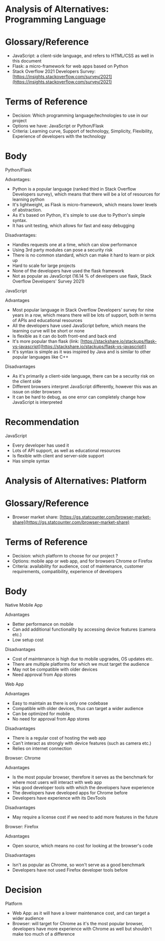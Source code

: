 # Analysis of Alternatives: Programming Language

# Glossary/Reference

- JavaScript: a client-side language, and refers to HTML/CSS as well in this document
- Flask: a micro-framework for web apps based on Python
- Stack Overflow 2021 Developers Survey: [https://insights.stackoverflow.com/survey/2021](https://insights.stackoverflow.com/survey/2021)

# Terms of Reference

- Decision: Which programming language/technologies to use in our project
- Options we have: JavaScript or Python/Flask
- Criteria: Learning curve, Support of technology, Simplicity, Flexibility, Experience of developers with the technology

# Body

Python/Flask

Advantages:

- Python is a popular language (ranked third in Stack Overflow Developers survey), which means that there will be a lot of resources for learning python
- It&#39;s lightweight, as Flask is micro-framework, which means lower levels of abstraction.
- As it&#39;s based on Python, it&#39;s simple to use due to Python&#39;s simple syntax.
- It has unit testing, which allows for fast and easy debugging

Disadvantages:

- Handles requests one at a time, which can slow performance
- Using 3rd party modules can pose a security risk
- There is no common standard, which can make it hard to learn or pick up
- Hard to scale for large projects
- None of the developers have used the flask framework
- Not as popular as JavaScript (16.14 % of developers use flask, Stack Overflow Developers&#39; Survey 2021)

JavaScript

Advantages

- Most popular language in Stack Overflow Developers&#39; survey for nine years in a row, which means there will be lots of support, both in terms of APIs and educational resources
- All the developers have used JavaScript before, which means the learning curve will be short or none
- Is flexible as it can do both front-end and back end
- It&#39;s more popular than flask (link: [https://stackshare.io/stackups/flask-vs-javascript](https://stackshare.io/stackups/flask-vs-javascript))
- It&#39;s syntax is simple as it was inspired by Java and is similar to other popular languages like C++

Disadvantages

- As it&#39;s primarily a client-side language, there can be a security risk on the client side
- Different browsers interpret JavaScript differently, however this was an issue on older browsers
- It can be hard to debug, as one error can completely change how JavaScript is interpreted

# Recommendation

JavaScript

- Every developer has used it
- Lots of API support, as well as educational resources
- Is flexible with client and server-side support
- Has simple syntax

# Analysis of Alternatives: Platform

# Glossary/Reference

- Browser market share: [https://gs.statcounter.com/browser-market-share](https://gs.statcounter.com/browser-market-share)

# Terms of Reference

- Decision: which platform to choose for our project ?
- Options: mobile app or web app, and for browsers Chrome or Firefox
- Criteria: availability for audience, cost of maintenance, customer requirements, compatibility, experience of developers

# Body

Native Mobile App

Advantages

- Better performance on mobile
- Can add additional functionality by accessing device features (camera etc.)
- Low setup cost

Disadvantages

- Cost of maintenance is high due to mobile upgrades, OS updates etc.
- There are multiple platforms for which we must target the audience
- May not be compatible with older devices
- Need approval from App stores

Web App

Advantages

- Easy to maintain as there is only one codebase
- Compatible with older devices, thus can target a wider audience
- Can be optimized for mobile
- No need for approval from App stores

Disadvantages

- There is a regular cost of hosting the web app
- Can&#39;t interact as strongly with device features (such as camera etc.)
- Relies on internet connection

Browser: Chrome

Advantages

- Is the most popular browser, therefore it serves as the benchmark for where most users will interact with web app
- Has good developer tools with which the developers have experience
- The developers have developed apps for Chrome before
- Developers have experience with its DevTools

Disadvantages

- May require a license cost if we need to add more features in the future

Browser: Firefox

Advantages

- Open source, which means no cost for looking at the browser&#39;s code

Disadvantages

- Isn&#39;t as popular as Chrome, so won&#39;t serve as a good benchmark
- Developers have not used Firefox developer tools before

# Decision

Platform

- Web App: as it will have a lower maintenance cost, and can target a wider audience
- Browser: will target for Chrome as it&#39;s the most popular browser, developers have more experience with Chrome as well but shouldn&#39;t make too much of a difference